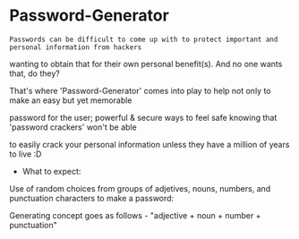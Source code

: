 # Password-Generator

    Passwords can be difficult to come up with to protect important and personal information from hackers

wanting to obtain that for their own personal benefit(s). And no one wants that, do they?

That's where 'Password-Generator' comes into play to help not only to make an easy but yet memorable

password for the user; powerful & secure ways to feel safe knowing that 'password crackers' won't be able

to easily crack your personal information unless they have a million of years to live :D

* What to expect:

Use of random choices from groups of adjetives, nouns, numbers, and punctuation characters to make a password:

Generating concept goes as follows - "adjective + noun + number + punctuation"